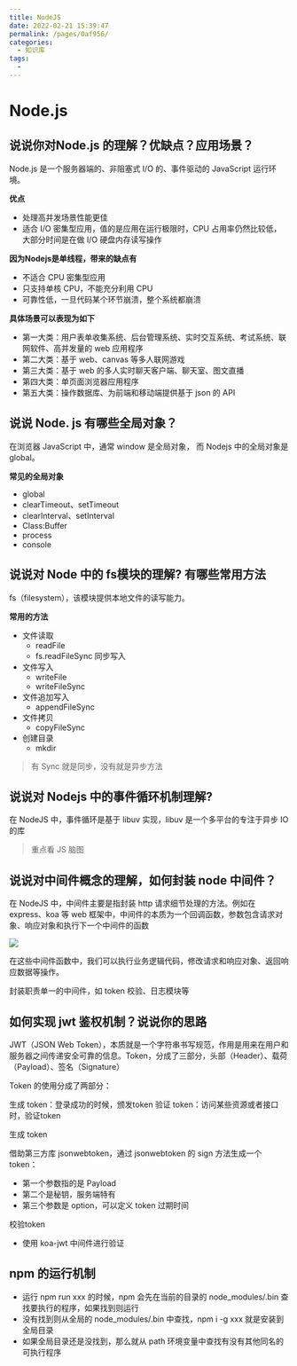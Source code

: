 ```yaml
---
title: NodeJS
date: 2022-02-21 15:39:47
permalink: /pages/0af956/
categories:
  - 知识库
tags:
  - 
---
```


# Node.js

## 说说你对Node.js 的理解？优缺点？应用场景？

Node.js 是一个服务器端的、非阻塞式 I/O 的、事件驱动的 JavaScript 运行环境。

**优点**

- 处理高并发场景性能更佳
- 适合 I/O 密集型应用，值的是应用在运行极限时，CPU 占用率仍然比较低，大部分时间是在做 I/O 硬盘内存读写操作

**因为Nodejs是单线程，带来的缺点有**

- 不适合 CPU 密集型应用
- 只支持单核 CPU，不能充分利用 CPU
- 可靠性低，一旦代码某个环节崩溃，整个系统都崩溃

**具体场景可以表现为如下**

- 第一大类：用户表单收集系统、后台管理系统、实时交互系统、考试系统、联网软件、高并发量的 web 应用程序
- 第二大类：基于 web、canvas 等多人联网游戏
- 第三大类：基于 web 的多人实时聊天客户端、聊天室、图文直播
- 第四大类：单页面浏览器应用程序
- 第五大类：操作数据库、为前端和移动端提供基于 json 的 API

## 说说 Node. js 有哪些全局对象？

在浏览器 JavaScript 中，通常 window 是全局对象， 而 Nodejs 中的全局对象是 global。

**常见的全局对象**

- global
- clearTimeout、setTimeout
- clearInterval、setInterval
- Class:Buffer
- process
- console

## 说说对 Node 中的 fs模块的理解? 有哪些常用方法

fs（filesystem），该模块提供本地文件的读写能力。

**常用的方法**

- 文件读取
  - readFile
  - fs.readFileSync 同步写入
- 文件写入
  - writeFile
  - writeFileSync
- 文件追加写入
  - appendFileSync
- 文件拷贝
  - copyFileSync
- 创建目录
  - mkdir

> 有 Sync 就是同步，没有就是异步方法

## 说说对 Nodejs 中的事件循环机制理解?

在 NodeJS 中，事件循环是基于 libuv 实现，libuv 是一个多平台的专注于异步 IO 的库

> 重点看 JS 脑图

## 说说对中间件概念的理解，如何封装 node 中间件？

在 NodeJS 中，中间件主要是指封装 http 请求细节处理的方法。例如在 express、koa 等 web 框架中，中间件的本质为一个回调函数，参数包含请求对象、响应对象和执行下一个中间件的函数

![](https://camo.githubusercontent.com/08f52777011cc53112d7c8455083457a273e3a925327cfbeab5298d532e86858/68747470733a2f2f7374617469632e7675652d6a732e636f6d2f36613665643366302d636365342d313165622d383566362d3666616337376330633962332e706e67)

在这些中间件函数中，我们可以执行业务逻辑代码，修改请求和响应对象、返回响应数据等操作。

封装职责单一的中间件，如 token 校验、日志模块等

## 如何实现 jwt 鉴权机制？说说你的思路 

JWT（JSON Web Token），本质就是一个字符串书写规范，作用是用来在用户和服务器之间传递安全可靠的信息。Token，分成了三部分，头部（Header）、载荷（Payload）、签名（Signature）

Token 的使用分成了两部分：

生成 token：登录成功的时候，颁发token
验证 token：访问某些资源或者接口时，验证token

生成 token

借助第三方库 jsonwebtoken，通过 jsonwebtoken 的 sign 方法生成一个 token：

- 第一个参数指的是 Payload
- 第二个是秘钥，服务端特有
- 第三个参数是 option，可以定义 token 过期时间

校验token

- 使用 koa-jwt 中间件进行验证

## npm 的运行机制

- 运行 npm run xxx 的时候，npm 会先在当前的目录的 node_modules/.bin 查找要执行的程序，如果找到则运行
- 没有找到则从全局的 node_modules/.bin 中查找，npm i -g xxx 就是安装到全局目录
- 如果全局目录还是没找到，那么就从 path 环境变量中查找有没有其他同名的可执行程序